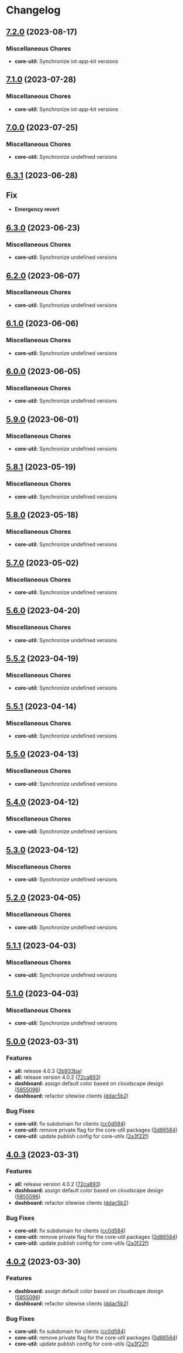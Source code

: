 # Changelog

## [7.2.0](https://github.com/awslabs/iot-app-kit/compare/core-util-v7.1.0...core-util-v7.2.0) (2023-08-17)


### Miscellaneous Chores

* **core-util:** Synchronize iot-app-kit versions

## [7.1.0](https://github.com/awslabs/iot-app-kit/compare/core-util-v7.0.0...core-util-v7.1.0) (2023-07-28)


### Miscellaneous Chores

* **core-util:** Synchronize iot-app-kit versions

## [7.0.0](https://github.com/awslabs/iot-app-kit/compare/core-util-v6.3.1...core-util-v7.0.0) (2023-07-25)


### Miscellaneous Chores

* **core-util:** Synchronize undefined versions

## [6.3.1](https://github.com/awslabs/iot-app-kit/compare/root-v6.3.0...root-v6.3.1) (2023-06-28)

## Fix
* **Emergency revert**

## [6.3.0](https://github.com/awslabs/iot-app-kit/compare/core-util-v6.2.0...core-util-v6.3.0) (2023-06-23)


### Miscellaneous Chores

* **core-util:** Synchronize undefined versions

## [6.2.0](https://github.com/awslabs/iot-app-kit/compare/core-util-v6.1.0...core-util-v6.2.0) (2023-06-07)


### Miscellaneous Chores

* **core-util:** Synchronize undefined versions

## [6.1.0](https://github.com/awslabs/iot-app-kit/compare/core-util-v6.0.0...core-util-v6.1.0) (2023-06-06)


### Miscellaneous Chores

* **core-util:** Synchronize undefined versions

## [6.0.0](https://github.com/awslabs/iot-app-kit/compare/core-util-v5.9.0...core-util-v6.0.0) (2023-06-05)


### Miscellaneous Chores

* **core-util:** Synchronize undefined versions

## [5.9.0](https://github.com/awslabs/iot-app-kit/compare/core-util-v5.8.1...core-util-v5.9.0) (2023-06-01)


### Miscellaneous Chores

* **core-util:** Synchronize undefined versions

## [5.8.1](https://github.com/awslabs/iot-app-kit/compare/core-util-v5.8.0...core-util-v5.8.1) (2023-05-19)


### Miscellaneous Chores

* **core-util:** Synchronize undefined versions

## [5.8.0](https://github.com/awslabs/iot-app-kit/compare/core-util-v5.7.0...core-util-v5.8.0) (2023-05-18)


### Miscellaneous Chores

* **core-util:** Synchronize undefined versions

## [5.7.0](https://github.com/awslabs/iot-app-kit/compare/core-util-v5.6.0...core-util-v5.7.0) (2023-05-02)


### Miscellaneous Chores

* **core-util:** Synchronize undefined versions

## [5.6.0](https://github.com/awslabs/iot-app-kit/compare/core-util-v5.5.2...core-util-v5.6.0) (2023-04-20)


### Miscellaneous Chores

* **core-util:** Synchronize undefined versions

## [5.5.2](https://github.com/awslabs/iot-app-kit/compare/core-util-v5.5.1...core-util-v5.5.2) (2023-04-19)


### Miscellaneous Chores

* **core-util:** Synchronize undefined versions

## [5.5.1](https://github.com/awslabs/iot-app-kit/compare/core-util-v5.5.0...core-util-v5.5.1) (2023-04-14)


### Miscellaneous Chores

* **core-util:** Synchronize undefined versions

## [5.5.0](https://github.com/awslabs/iot-app-kit/compare/core-util-v5.4.0...core-util-v5.5.0) (2023-04-13)


### Miscellaneous Chores

* **core-util:** Synchronize undefined versions

## [5.4.0](https://github.com/awslabs/iot-app-kit/compare/core-util-v5.3.0...core-util-v5.4.0) (2023-04-12)


### Miscellaneous Chores

* **core-util:** Synchronize undefined versions

## [5.3.0](https://github.com/awslabs/iot-app-kit/compare/core-util-v5.2.0...core-util-v5.3.0) (2023-04-12)


### Miscellaneous Chores

* **core-util:** Synchronize undefined versions

## [5.2.0](https://github.com/awslabs/iot-app-kit/compare/core-util-v5.1.1...core-util-v5.2.0) (2023-04-05)


### Miscellaneous Chores

* **core-util:** Synchronize undefined versions

## [5.1.1](https://github.com/awslabs/iot-app-kit/compare/core-util-v5.1.0...core-util-v5.1.1) (2023-04-03)


### Miscellaneous Chores

* **core-util:** Synchronize undefined versions

## [5.1.0](https://github.com/awslabs/iot-app-kit/compare/core-util-v5.0.0...core-util-v5.1.0) (2023-04-03)


### Miscellaneous Chores

* **core-util:** Synchronize undefined versions

## [5.0.0](https://github.com/awslabs/iot-app-kit/compare/core-util-v4.0.3...core-util-v5.0.0) (2023-03-31)


### Features

* **all:** release 4.0.3 ([2b933ba](https://github.com/awslabs/iot-app-kit/commit/2b933ba31e60666323df7bfae0e962698636a4bf))
* **all:** release version 4.0.2 ([72ca893](https://github.com/awslabs/iot-app-kit/commit/72ca8930db4de95e56381c7f79c9d934230c2283))
* **dashboard:** assign default color based on cloudscape design ([5855096](https://github.com/awslabs/iot-app-kit/commit/58550960ce402c6e18ee25ffee87945a6aeb4f77))
* **dashboard:** refactor sitewise clients ([ddac5b2](https://github.com/awslabs/iot-app-kit/commit/ddac5b2626d24bf8bfacb840611b8b880b2c99af))


### Bug Fixes

* **core-util:** fix subdomain for clients ([cc0d584](https://github.com/awslabs/iot-app-kit/commit/cc0d58464155d04d30cb433d96003cd43f2a9ee4))
* **core-util:** remove private flag for the core-util packages ([0d86584](https://github.com/awslabs/iot-app-kit/commit/0d86584f9ab15a732ccb7d440a9cbf1f82eccae0))
* **core-util:** update publish config for core-utils ([2a3f22f](https://github.com/awslabs/iot-app-kit/commit/2a3f22f8f3df207f1882fa856f90a10ac40d23fd))

## [4.0.3](https://github.com/awslabs/iot-app-kit/compare/core-util-v4.0.2...core-util-v4.0.3) (2023-03-31)


### Features

* **all:** release version 4.0.2 ([72ca893](https://github.com/awslabs/iot-app-kit/commit/72ca8930db4de95e56381c7f79c9d934230c2283))
* **dashboard:** assign default color based on cloudscape design ([5855096](https://github.com/awslabs/iot-app-kit/commit/58550960ce402c6e18ee25ffee87945a6aeb4f77))
* **dashboard:** refactor sitewise clients ([ddac5b2](https://github.com/awslabs/iot-app-kit/commit/ddac5b2626d24bf8bfacb840611b8b880b2c99af))


### Bug Fixes

* **core-util:** fix subdomain for clients ([cc0d584](https://github.com/awslabs/iot-app-kit/commit/cc0d58464155d04d30cb433d96003cd43f2a9ee4))
* **core-util:** remove private flag for the core-util packages ([0d86584](https://github.com/awslabs/iot-app-kit/commit/0d86584f9ab15a732ccb7d440a9cbf1f82eccae0))
* **core-util:** update publish config for core-utils ([2a3f22f](https://github.com/awslabs/iot-app-kit/commit/2a3f22f8f3df207f1882fa856f90a10ac40d23fd))

## [4.0.2](https://github.com/awslabs/iot-app-kit/compare/core-util-v4.0.1...core-util-v4.0.2) (2023-03-30)


### Features

* **dashboard:** assign default color based on cloudscape design ([5855096](https://github.com/awslabs/iot-app-kit/commit/58550960ce402c6e18ee25ffee87945a6aeb4f77))
* **dashboard:** refactor sitewise clients ([ddac5b2](https://github.com/awslabs/iot-app-kit/commit/ddac5b2626d24bf8bfacb840611b8b880b2c99af))


### Bug Fixes

* **core-util:** fix subdomain for clients ([cc0d584](https://github.com/awslabs/iot-app-kit/commit/cc0d58464155d04d30cb433d96003cd43f2a9ee4))
* **core-util:** remove private flag for the core-util packages ([0d86584](https://github.com/awslabs/iot-app-kit/commit/0d86584f9ab15a732ccb7d440a9cbf1f82eccae0))
* **core-util:** update publish config for core-utils ([2a3f22f](https://github.com/awslabs/iot-app-kit/commit/2a3f22f8f3df207f1882fa856f90a10ac40d23fd))
